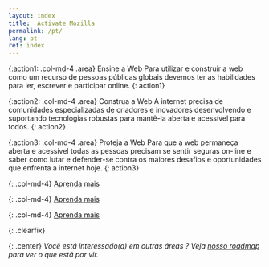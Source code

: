 ```yaml
---
layout: index
title:  Activate Mozilla
permalink: /pt/
lang: pt
ref: index
---
```


{:action1: .col-md-4 .area}
<span>Ensine a Web</span>
Para utilizar e construir a web como um recurso de pessoas públicas globais devemos ter as habilidades para ler, escrever e participar online.
{: action1}

{:action2: .col-md-4 .area}
<span>Construa a Web</span>
A internet precisa de comunidades especializadas de criadores e inovadores desenvolvendo e suportando tecnologias robustas para mantê-la aberta e acessível para todos.
{: action2}

{:action3: .col-md-4 .area}
<span>Proteja a Web</span>
Para que a web permaneça aberta e acessível todas as pessoas precisam se sentir seguras on-line e saber como lutar e defender-se contra os maiores desafios e oportunidades que enfrenta a internet hoje.
{: action3}

{: .col-md-4}
<a class="btn btn-default" href="/activities/" role="button">Aprenda mais</a>

{: .col-md-4}
<a class="btn btn-default" href="/activities/" role="button">Aprenda mais</a>

{: .col-md-4}
<a class="btn btn-default" href="/activities/" role="button">Aprenda mais</a>

{: .clearfix}
&nbsp;

{: .center}
_Você está interessado(a) em outras áreas ? Veja [nosso roadmap](roadmap/) para ver o que está por vir._
